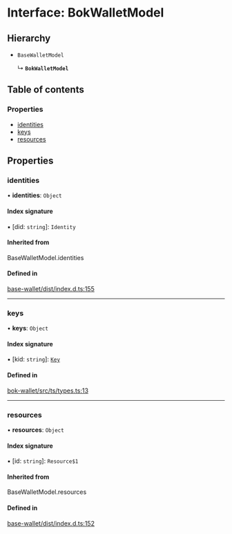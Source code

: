 # Interface: BokWalletModel

## Hierarchy

- `BaseWalletModel`

  ↳ **`BokWalletModel`**

## Table of contents

### Properties

- [identities](BokWalletModel.md#identities)
- [keys](BokWalletModel.md#keys)
- [resources](BokWalletModel.md#resources)

## Properties

### identities

• **identities**: `Object`

#### Index signature

▪ [did: `string`]: `Identity`

#### Inherited from

BaseWalletModel.identities

#### Defined in

[base-wallet/dist/index.d.ts:155](https://gitlab.com/i3-market/code/wp3/t3.2/i3m-wallet-monorepo/-/blob/2f29603/packages/base-wallet/dist/index.d.ts#L155)

___

### keys

• **keys**: `Object`

#### Index signature

▪ [kid: `string`]: [`Key`](Key.md)

#### Defined in

[bok-wallet/src/ts/types.ts:13](https://gitlab.com/i3-market/code/wp3/t3.2/i3m-wallet-monorepo/-/blob/2f29603/packages/bok-wallet/src/ts/types.ts#L13)

___

### resources

• **resources**: `Object`

#### Index signature

▪ [id: `string`]: `Resource$1`

#### Inherited from

BaseWalletModel.resources

#### Defined in

[base-wallet/dist/index.d.ts:152](https://gitlab.com/i3-market/code/wp3/t3.2/i3m-wallet-monorepo/-/blob/2f29603/packages/base-wallet/dist/index.d.ts#L152)
